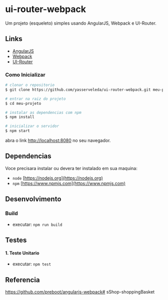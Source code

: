 # ui-router-webpack

Um projeto (esqueleto) simples usando AngularJS, Webpack e UI-Router.

## Links

* [AngularJS](https://angularjs.org/)
* [Webpack](https://webpack.js.org/)
* [UI-Router](https://ui-router.github.io/)

### Como Inicializar

```bash
# clonar o repositorio
$ git clone https://github.com/yasserveleda/ui-router-webpack.git meu-projeto

# entrar na raiz do projeto
$ cd meu-projeto

# instalar as dependencias com npm
$ npm install

# inicializar o servidor
$ npm start
```

abra o link [http://localhost:8080](http://localhost:8080) no seu navegador.


## Dependencias

Voce precisara instalar ou devera ter instalado em sua maquina:
* `node` [https://nodejs.org](https://nodejs.org)
* `npm`  [https://www.npmjs.com](https://www.npmjs.com)


## Desenvolvimento

### Build

* executar: `npm run build`

## Testes

#### 1. Teste Unitario

* executar: `npm test`

## Referencia

https://github.com/preboot/angularjs-webpack# sShop-shoppingBasket
